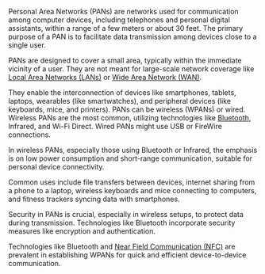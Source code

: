 Personal Area Networks (PANs) are networks used for communication among computer devices, including telephones and personal digital assistants, within a range of a few meters or about 30 feet. The primary purpose of a PAN is to facilitate data transmission among devices close to a single user.

PANs are designed to cover a small area, typically within the immediate vicinity of a user. They are not meant for large-scale network coverage like [Local Area Networks (LANs)](../networking/lans.md) or [Wide Area Network (WAN)](../networking/wans.md).

They enable the interconnection of devices like smartphones, tablets, laptops, wearables (like smartwatches), and peripheral devices (like keyboards, mice, and printers). PANs can be wireless (WPANs) or wired. Wireless PANs are the most common, utilizing technologies like [Bluetooth](../misc/bt.md), Infrared, and Wi-Fi Direct. Wired PANs might use USB or FireWire connections.

In wireless PANs, especially those using Bluetooth or Infrared, the emphasis is on low power consumption and short-range communication, suitable for personal device connectivity.

Common uses include file transfers between devices, internet sharing from a phone to a laptop, wireless keyboards and mice connecting to computers, and fitness trackers syncing data with smartphones.

Security in PANs is crucial, especially in wireless setups, to protect data during transmission. Technologies like Bluetooth incorporate security measures like encryption and authentication.

Technologies like Bluetooth and [Near Field Communication (NFC)](../protocols/nfc.md) are prevalent in establishing WPANs for quick and efficient device-to-device communication.
